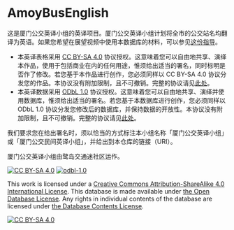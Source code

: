 # AmoyBusEnglish

这是厦门公交英译小组的英译项目。厦门公交英译小组计划将全市的公交站名均翻译为英语。如果您希望在展望视频中使用本数据库的材料，可以参见[这份指导](https://github.com/EveningSmoke/AmoyBusEnglish/blob/main/pov-attribute-suggestion.md)。

- 本英译表格采用 [CC BY-SA 4.0][cc-by-sa-zh] 协议授权。这意味着您可以自由地共享、演绎本作品，使用于包括商业在内的任何用途，惟须给出适当的署名，同时标明是否作了修改。若您基于本作品进行创作，您必须同样以 CC BY-SA 4.0 协议分发您的作品。本协议没有附加限制，且不可撤销。完整的协议请见[此处](https://creativecommons.org/licenses/by-sa/4.0/legalcode.zh-Hans)。
- 本英译数据采用 [ODbL 1.0][odbl-1.0] 协议授权。这意味着您可以自由地共享、演绎并使用数据库，惟须给出适当的署名。若您基于本数据库进行创作，您必须同样以 ODbL 1.0 协议分发您修改后的数据库，并保持数据的开放性。本协议没有附加限制，且不可撤销。完整的协议请见[此处](https://opendatacommons.org/licenses/odbl/1-0/)。

我们要求您在给出署名时，须以恰当的方式标注本小组名称「厦门公交英译小组」或「厦门公交民间英译小组」，并给出到本仓库的链接（URI）。

厦门公交英译小组由鹭岛交通迷社区运作。

[![CC BY-SA 4.0][cc-by-sa-shield]][cc-by-sa] [![odbl-1.0][odbl-shield]][odbl]

This work is licensed under a
[Creative Commons Attribution-ShareAlike 4.0 International License][cc-by-sa]. This database is made available under [the Open Database License](https://opendatacommons.org/licenses/odbl/). Any rights in individual contents of the database are licensed under [the Database Contents License](http://opendatacommons.org/licenses/dbcl/1.0/).

[![CC BY-SA 4.0][cc-by-sa-image]][cc-by-sa]

[cc-by-sa]: http://creativecommons.org/licenses/by-sa/4.0/
[cc-by-sa-zh]: http://creativecommons.org/licenses/by-sa/4.0/deed.zh
[cc-by-sa-image]: https://licensebuttons.net/l/by-sa/4.0/88x31.png
[cc-by-sa-shield]: https://img.shields.io/badge/License-CC%20BY--SA%204.0-lightgrey.svg
[odbl]: https://opendatacommons.org/licenses/odbl/
[odbl-1.0]: https://opendatacommons.org/licenses/odbl/1.0/
[odbl-shield]: https://img.shields.io/badge/Lisence-ODbL%201.0-lightgreen.svg
